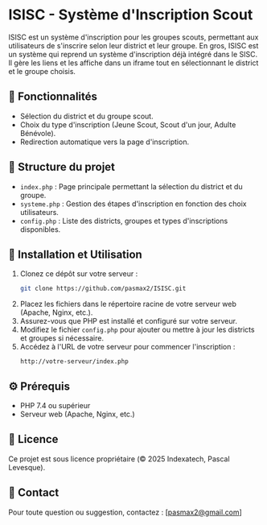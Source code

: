 # ISISC - Système d'Inscription Scout

ISISC est un système d'inscription pour les groupes scouts, permettant aux utilisateurs de s'inscrire selon leur district et leur groupe. En gros, ISISC est un système qui reprend un système d'inscription déjà intégré dans le SISC. Il gère les liens et les affiche dans un iframe tout en sélectionnant le district et le groupe choisis.

## 📌 Fonctionnalités
- Sélection du district et du groupe scout.
- Choix du type d'inscription (Jeune Scout, Scout d'un jour, Adulte Bénévole).
- Redirection automatique vers la page d'inscription.

## 📂 Structure du projet

- `index.php` : Page principale permettant la sélection du district et du groupe.
- `systeme.php` : Gestion des étapes d'inscription en fonction des choix utilisateurs.
- `config.php` : Liste des districts, groupes et types d'inscriptions disponibles.

## 🚀 Installation et Utilisation

1. Clonez ce dépôt sur votre serveur :
   ```bash
   git clone https://github.com/pasmax2/ISISC.git
   ```
2. Placez les fichiers dans le répertoire racine de votre serveur web (Apache, Nginx, etc.).
3. Assurez-vous que PHP est installé et configuré sur votre serveur.
4. Modifiez le fichier `config.php` pour ajouter ou mettre à jour les districts et groupes si nécessaire.
5. Accédez à l'URL de votre serveur pour commencer l'inscription :
   ```
   http://votre-serveur/index.php
   ```

## ⚙️ Prérequis
- PHP 7.4 ou supérieur
- Serveur web (Apache, Nginx, etc.)

## 📜 Licence
Ce projet est sous licence propriétaire (© 2025 Indexatech, Pascal Levesque).

## 📧 Contact
Pour toute question ou suggestion, contactez : [pasmax2@gmail.com]
